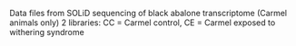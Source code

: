 Data files from SOLiD sequencing of black abalone transcriptome (Carmel animals only)
2 libraries: CC = Carmel control, CE = Carmel exposed to withering syndrome







